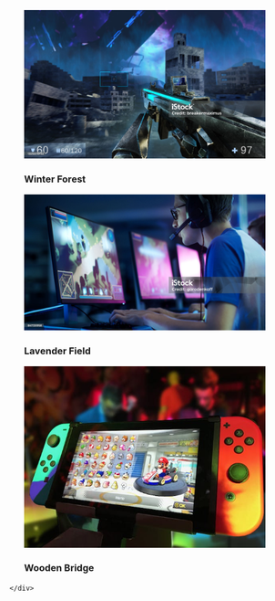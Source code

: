 <!DOCTYPE html>
<html lang="en">
<head>
    <meta charset="UTF-8">
    <meta name="viewport" content="width=device-width, initial-scale=1.0">
    <title>Game Hover</title>
    <link rel="stylesheet" href="style.css">
    <link rel="stylesheet" href="https://cdnjs.cloudflare.com/ajax/libs/font-awesome/5.15.3/css/all.min.css">

</head>
<body>
    <div class="gallery">
        <article class="card">
          <figure>
            <img src="./istockphoto-1325074732-2048x2048 (1).jpg" alt="Winter Forest">
            <figcaption>
              <h3>Winter Forest</h3>
            </figcaption>
          </figure>
        </article>
        <article class="card">
          <figure>
            <img src="./istockphoto-841135958-2048x2048.jpg" alt="Lavender Field">
            <figcaption>
              <h3>Lavender Field</h3>
            </figcaption>
          </figure>
        </article>
        <article class="card">
          <figure>
            <img src="./pexels-photo-371924.jpeg" alt="Wooden Bridge">
            <figcaption>
              <h3>Wooden Bridge</h3>
            </figcaption>
          </figure>
        </article>
       
      </div>
</body>
</html>
